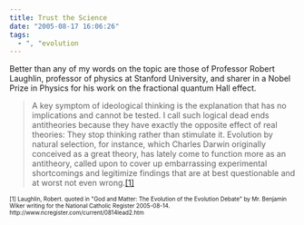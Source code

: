 ```yaml
---
title: Trust the Science
date: "2005-08-17 16:06:26"
tags:
  - ", "evolution
---
```

<p>Better than any of my words on the topic are those of Professor Robert Laughlin, professor of physics at Stanford University, and sharer in a Nobel Prize in Physics for his work on the fractional quantum Hall effect.</p>  <blockquote>A key symptom of ideological thinking is the explanation that has no implications and cannot be tested. I call such logical dead ends antitheories because they have exactly the opposite effect of real theories: They stop thinking rather than stimulate it. Evolution by natural selection, for instance, which Charles Darwin originally conceived as a great theory, has lately come to function more as an antitheory, called upon to cover up embarrassing experimental shortcomings and legitimize findings that are at best questionable and at worst not even wrong.<a href="http://www.ncregister.com/current/0814lead2.htm">[1]</a></blockquote>  <font size="-2"> [1] Laughlin, Robert.  quoted in "God and Matter: The Evolution of the Evolution Debate" by Mr. Benjamin Wiker writing for the National Catholic Register 2005-08-14. http://www.ncregister.com/current/0814lead2.htm </font>

